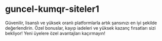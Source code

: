 # guncel-kumqr-siteler1
Güvenilir, lisanslı ve yüksek oranlı platformlarla artık şansınızı en iyi şekilde değerlendirin. Özel bonuslar, kayıp iadeleri ve yüksek kazanç fırsatları sizi bekliyor! Yeni üyelere özel avantajları kaçırmayın!
